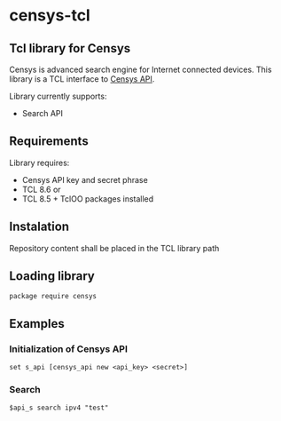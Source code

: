 
# censys-tcl
## Tcl library for Censys
Censys is advanced search engine for Internet connected devices.
This library is a TCL interface to [Censys API](https://censys.io/api).

Library currently supports:
- Search API

## Requirements
Library requires:
- Censys API key and secret phrase
- TCL 8.6
or
- TCL 8.5 + TclOO packages installed
## Instalation
Repository content shall be placed in the TCL library path

## Loading library
```
package require censys
```

## Examples
### Initialization of Censys API
```
set s_api [censys_api new <api_key> <secret>]
```

### Search
```
$api_s search ipv4 "test"
```